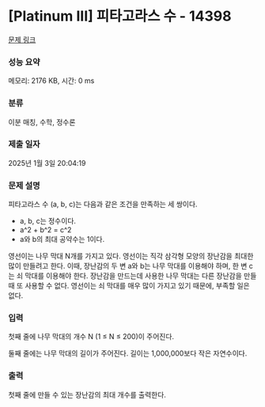 # [Platinum III] 피타고라스 수 - 14398 

[문제 링크](https://www.acmicpc.net/problem/14398) 

### 성능 요약

메모리: 2176 KB, 시간: 0 ms

### 분류

이분 매칭, 수학, 정수론

### 제출 일자

2025년 1월 3일 20:04:19

### 문제 설명

<p>피타고라스 수 (a, b, c)는 다음과 같은 조건을 만족하는 세 쌍이다.</p>

<ul>
	<li>a, b, c는 정수이다.</li>
	<li>a^2 + b^2 = c^2</li>
	<li>a와 b의 최대 공약수는 1이다.</li>
</ul>

<p>영선이는 나무 막대 N개를 가지고 있다. 영선이는 직각 삼각형 모양의 장난감을 최대한 많이 만들려고 한다. 이때, 장난감의 두 변 a와 b는 나무 막대를 이용해야 하며, 한 변 c는 쇠 막대를 이용해야 한다. 장난감을 만드는데 사용한 나무 막대는 다른 장난감을 만들 때 또 사용할 수 없다. 영선이는 쇠 막대를 매우 많이 가지고 있기 때문에, 부족할 일은 없다.</p>

### 입력 

 <p>첫째 줄에 나무 막대의 개수 N (1 ≤ N ≤ 200)이 주어진다.</p>

<p>둘째 줄에는 나무 막대의 길이가 주어진다. 길이는 1,000,000보다 작은 자연수이다.</p>

### 출력 

 <p>첫째 줄에 만들 수 있는 장난감의 최대 개수를 출력한다.</p>

